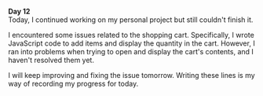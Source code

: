 **Day 12**  
Today, I continued working on my personal project but still couldn't finish it.  

I encountered some issues related to the shopping cart. Specifically, I wrote JavaScript code to add items and display the quantity in the cart. However, I ran into problems when trying to open and display the cart's contents, and I haven't resolved them yet.  

I will keep improving and fixing the issue tomorrow. Writing these lines is my way of recording my progress for today.